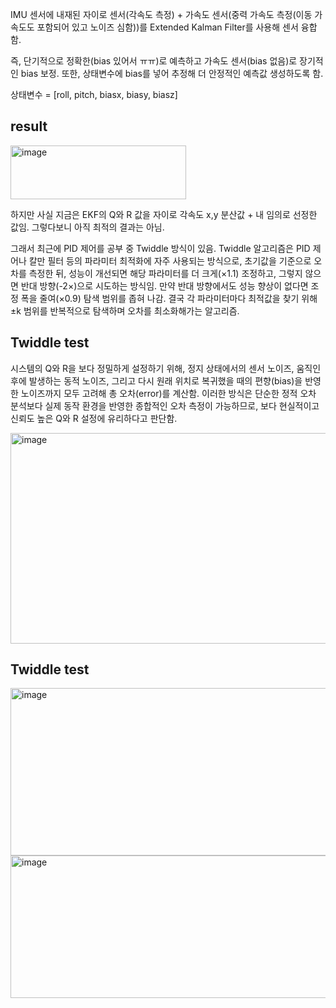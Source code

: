 
IMU 센서에 내재된 자이로 센서(각속도 측정) + 가속도 센서(중력 가속도 측정(이동 가속도도 포함되어 있고 노이즈 심함))를 
Extended Kalman Filter를 사용해 센서 융합함.

즉, 단기적으로 정확한(bias 있어서 ㅠㅠ)로 예측하고 가속도 센서(bias 없음)로 장기적인 bias 보정.
또한, 상태변수에 bias를 넣어 추정해 더 안정적인 예측값 생성하도록 함.


상태변수 = [roll, pitch, biasx, biasy, biasz]


## result

<img width="281" height="86" alt="image" src="https://github.com/user-attachments/assets/bcb20b75-300e-4bad-ab98-033aae97d64b" />

하지만 사실 지금은 EKF의 Q와 R 값을 자이로 각속도 x,y 분산값 + 내 임의로 선정한 값임.
그렇다보니 아직 최적의 결과는 아님.

그래서 최근에 PID 제어를 공부 중 Twiddle 방식이 있음.
Twiddle 알고리즘은 PID 제어나 칼만 필터 등의 파라미터 최적화에 자주 사용되는 방식으로, 초기값을 기준으로 오차를 측정한 뒤, 성능이 개선되면 해당 파라미터를 더 크게(×1.1) 조정하고, 그렇지 않으면 반대 방향(-2×)으로 시도하는 방식임. 
만약 반대 방향에서도 성능 향상이 없다면 조정 폭을 줄여(×0.9) 탐색 범위를 좁혀 나감.
결국 각 파라미터마다 최적값을 찾기 위해 ±k 범위를 반복적으로 탐색하며 오차를 최소화해가는 알고리즘.


## Twiddle test

시스템의 Q와 R을 보다 정밀하게 설정하기 위해, 정지 상태에서의 센서 노이즈, 움직인 후에 발생하는 동적 노이즈, 그리고 다시 원래 위치로 복귀했을 때의 편향(bias)을 반영한 노이즈까지 모두 고려해 총 오차(error)를 계산함.
이러한 방식은 단순한 정적 오차 분석보다 실제 동작 환경을 반영한 종합적인 오차 측정이 가능하므로, 보다 현실적이고 신뢰도 높은 Q와 R 설정에 유리하다고 판단함.

<img width="557" height="337" alt="image" src="https://github.com/user-attachments/assets/8e4a5708-6c38-4a4e-a622-da40db7d857e" />


## Twiddle test

<img width="578" height="268" alt="image" src="https://github.com/user-attachments/assets/b9a4a632-7d2e-4056-b204-edb75fc6d2c7" />


<img width="611" height="228" alt="image" src="https://github.com/user-attachments/assets/4a17340a-5fd2-4e9f-84af-c4ccb33324a4" />



